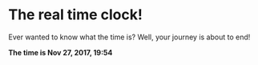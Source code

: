 # The real time clock!

Ever wanted to know what the time is? Well, your journey is about to end!

**The time is Nov 27, 2017, 19:54**